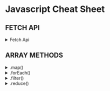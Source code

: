 # Javascript Cheat Sheet

## FETCH API
<details><summary>Fetch Api</summary>

```javascript
  const [apiData, setApiData] = useState();
  console.log('apiData', apiData);

  const getApi = async () => {
    const res = await fetch(
      'https://whateverwebsite'
    );
    const data = await res.json();
    setApiData(data);
  };

  useEffect(() => {
    getApi();
  }, []);
```
</details>

## ARRAY METHODS
<details><summary>.map()</summary>

<p>.map() creates a new array off of one</p>
<p>double every number in an array</p>

```javascript
  const numbers = [1,2,3,4,5];
  const numbersDoubled = numbers.map(number => number * 2);
```
<p>use to create syntax</p>

```javascript
  const todosMapped = todos.map((todo, index) => (
            <div className='todo' key={index}>
              <li>{todo}</li>
              <button className='todo-button' onClick={() => removeTodoFilter(todo)}>x</button>
            </div>
          ))
```
</details>

<details><summary>.forEach()</summary>

<p>.forEach() creates a loop through every index of the array</p>
<p>sum of all numbers in an array</p>

```javascript
  let sum = 0;
  numbers.forEach(number => {
    sum = sum + number;
  });
  console.log('sum', sum);
```
<p>-or-</p>

```javascript
  const getsum = (numbers) => {
    let sum = 0;
    numbers.forEach(number => {
      sum += number;
    });
    return sum;
  }
  console.log('summed', getsum(numbers))
```
</details>

<details><summary>.filter()</summary>

<p>.filter() creates a new array with filtered out objects/index</p>
<p>filter out all even numbers</p>

```javascript
  const numbers = [1,2,3,4,5,6];

  const even = numbers.filter(number => number % 2 === 0);
```

<p>filter out people over 18</p>

```javascript
  const people = [
      {
          name: 'john',
          age: 38
      },
      {
          name: 'naghmeh',
          age: 33
      },
      {
          name: 'Donny',
          age: 16
      }
  ];

  const adults = people.filter(person => person.age >= 18);
```

<p>filter out duplicate w/o Set</p>

```javascript
  const numbers = [1,2,3,4,5,6,5,4,3];
  
  const noDuplicates = numbers.filter((value, index) => {
    return numbers.indexOf(value) === index;
  });
```
<p>filter out duplicate using Set</p>

```javascript
  const numbers = [1,2,3,4,5,6,5,4,3];
  
  const noDuplicateNumbers = [...new Set(numbers)];
```
</details>

<details><summary>.reduce()</summary>

<p>.reduce() reduces array down using accumulator and initial value</p>
<p>sum of all numbers in an array</p>

```javascript
  const numbers = [1,2,3,4,5,6];

  const sum = numbers.reduce((accumulator, value) => {
    return accumulator + value;
  }, 0)
```
</details>


